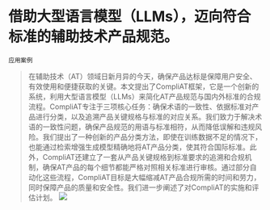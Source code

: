 # 借助大型语言模型（LLMs），迈向符合标准的辅助技术产品规范。
`应用案例`
> 在辅助技术（AT）领域日新月异的今天，确保产品达标是保障用户安全、有效使用和便捷获取的关键。本文提出了CompliAT框架，它是一个创新的系统，利用大型语言模型（LLMs）来简化AT产品规范与国内外标准的合规流程。CompliAT专注于三项核心任务：确保术语的一致性、依据标准对产品进行分类，以及追溯产品关键规格与标准的对应关系。我们致力于解决术语的一致性问题，确保产品规范的用语与标准相符，从而降低误解和违规风险。我们提出了一种创新的产品分类方法，即使在训练数据不足的情况下，也能通过检索增强生成模型精确地将AT产品分类，使其符合国际标准。此外，CompliAT还建立了一套从产品关键规格到标准要求的追溯和合规机制，确保AT产品的每个细节都能严格对照相关标准进行审核。通过部分自动化这些流程，CompliAT目标是大幅缩减AT产品合规所需的时间和劳力，同时保障产品的质量和安全性。我们进一步阐述了对CompliAT的实施和评估计划。
![](https://raw.githubusercontent.com/HuggingAGI/HuggingArxiv/main/paper_images/2404.03122/x1.png)
